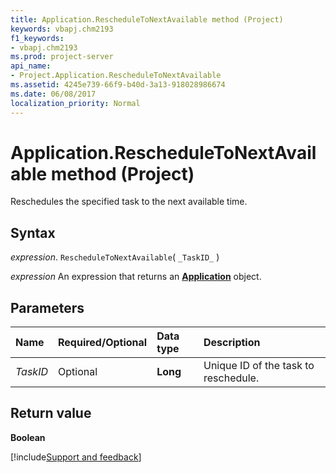```yaml
---
title: Application.RescheduleToNextAvailable method (Project)
keywords: vbapj.chm2193
f1_keywords:
- vbapj.chm2193
ms.prod: project-server
api_name:
- Project.Application.RescheduleToNextAvailable
ms.assetid: 4245e739-66f9-b40d-3a13-918028986674
ms.date: 06/08/2017
localization_priority: Normal
---
```



# Application.RescheduleToNextAvailable method (Project)

Reschedules the specified task to the next available time.


## Syntax

_expression_. `RescheduleToNextAvailable`( `_TaskID_` )

 _expression_ An expression that returns an **[Application](Project.Application.md)** object.


## Parameters



|Name|Required/Optional|Data type|Description|
|:-----|:-----|:-----|:-----|
| _TaskID_|Optional|**Long**|Unique ID of the task to reschedule.|

## Return value

 **Boolean**

[!include[Support and feedback](~/includes/feedback-boilerplate.md)]